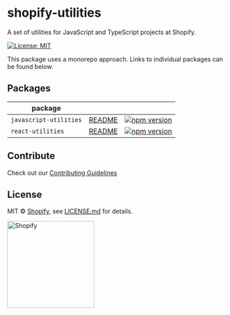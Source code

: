 # shopify-utilities

A set of utilities for JavaScript and TypeScript projects at Shopify.

<a href="https://github.com/Shopify/javascript-utilities/blob/master/LICENSE.md">
  <img src="https://img.shields.io/badge/License-MIT-green.svg" alt="License: MIT">
</a>

This package uses a monorepo approach. Links to individual packages can be found below.

## Packages

| package | | |
|-----------------|--|--|
| `javascript-utilities` | [README](https://github.com/tzvipm/shopify-utilities/blob/master/packages/javascript-utilities/README.md) | [![npm version](https://badge.fury.io/js/%40shopify%2Fjavascript-utilities.svg)](https://badge.fury.io/js/%40shopify%2Fjavascript-utilities) |
| `react-utilities` | [README](https://github.com/tzvipm/shopify-utilities/blob/master/packages/react-utilities/README.md) | [![npm version](https://badge.fury.io/js/%40shopify%2Freact-utilities.svg)](https://badge.fury.io/js/%40shopify%2Freact-utilities) |

## Contribute

Check out our [Contributing Guidelines](http://github.com/Shopify/shopify-utilities/blob/master/CONTRIBUTING.md)

## License

MIT &copy; [Shopify](https://shopify.com/), see [LICENSE.md](http://github.com/Shopify/shopify-utilities/blob/master/LICENSE.md) for details.

<a href="http://www.shopify.com/"><img src="https://cdn.shopify.com/assets2/press/brand/shopify-logo-main-small-f029fcaf14649a054509f6790ce2ce94d1f1c037b4015b4f106c5a67ab033f5b.png" alt="Shopify" width="200" /></a>
